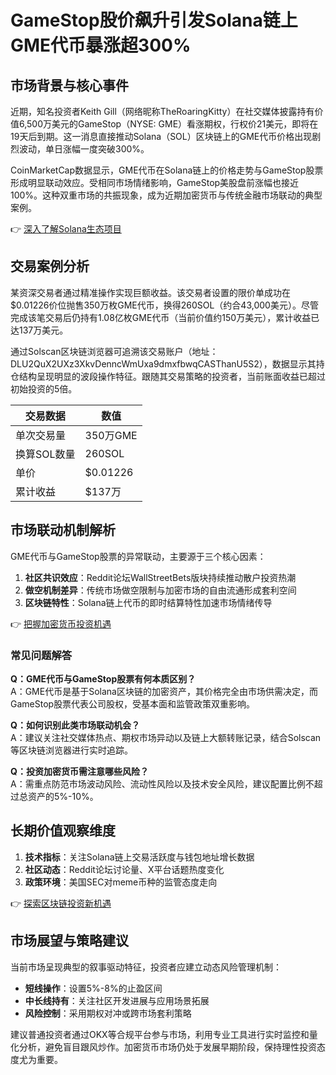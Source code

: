 # GameStop股价飙升引发Solana链上GME代币暴涨超300%

## 市场背景与核心事件
近期，知名投资者Keith Gill（网络昵称TheRoaringKitty）在社交媒体披露持有价值6,500万美元的GameStop（NYSE: GME）看涨期权，行权价21美元，即将在19天后到期。这一消息直接推动Solana（SOL）区块链上的GME代币价格出现剧烈波动，单日涨幅一度突破300%。

CoinMarketCap数据显示，GME代币在Solana链上的价格走势与GameStop股票形成明显联动效应。受相同市场情绪影响，GameStop美股盘前涨幅也接近100%。这种双重市场的共振现象，成为近期加密货币与传统金融市场联动的典型案例。

👉 [深入了解Solana生态项目](https://bit.ly/okx_welcome)

## 交易案例分析
某资深交易者通过精准操作实现巨额收益。该交易者设置的限价单成功在$0.01226价位抛售350万枚GME代币，换得260SOL（约合43,000美元）。尽管完成该笔交易后仍持有1.08亿枚GME代币（当前价值约150万美元），累计收益已达137万美元。

通过Solscan区块链浏览器可追溯该交易账户（地址：DLU2QuX2UXz3XkvDenncWmUxa9dmxfbwqCASThanU5S2），数据显示其持仓结构呈现明显的波段操作特征。跟随其交易策略的投资者，当前账面收益已超过初始投资的5倍。

| 交易数据 | 数值 |
|---------|------|
| 单次交易量 | 350万GME |
| 换算SOL数量 | 260SOL |
| 单价 | $0.01226 |
| 累计收益 | $137万 |

## 市场联动机制解析
GME代币与GameStop股票的异常联动，主要源于三个核心因素：
1. **社区共识效应**：Reddit论坛WallStreetBets版块持续推动散户投资热潮
2. **做空机制差异**：传统市场做空限制与加密市场的自由流通形成套利空间
3. **区块链特性**：Solana链上代币的即时结算特性加速市场情绪传导

👉 [把握加密货币投资机遇](https://bit.ly/okx_welcome)

### 常见问题解答
**Q：GME代币与GameStop股票有何本质区别？**  
A：GME代币是基于Solana区块链的加密资产，其价格完全由市场供需决定，而GameStop股票代表公司股权，受基本面和监管政策双重影响。

**Q：如何识别此类市场联动机会？**  
A：建议关注社交媒体热点、期权市场异动以及链上大额转账记录，结合Solscan等区块链浏览器进行实时追踪。

**Q：投资加密货币需注意哪些风险？**  
A：需重点防范市场波动风险、流动性风险以及技术安全风险，建议配置比例不超过总资产的5%-10%。

## 长期价值观察维度
1. **技术指标**：关注Solana链上交易活跃度与钱包地址增长数据
2. **社区动态**：Reddit论坛讨论量、X平台话题热度变化
3. **政策环境**：美国SEC对meme币种的监管态度走向

👉 [探索区块链投资新机遇](https://bit.ly/okx_welcome)

## 市场展望与策略建议
当前市场呈现典型的叙事驱动特征，投资者应建立动态风险管理机制：
- **短线操作**：设置5%-8%的止盈区间
- **中长线持有**：关注社区开发进展与应用场景拓展
- **风险控制**：采用期权对冲或跨市场套利策略

建议普通投资者通过OKX等合规平台参与市场，利用专业工具进行实时监控和量化分析，避免盲目跟风炒作。加密货币市场仍处于发展早期阶段，保持理性投资态度尤为重要。